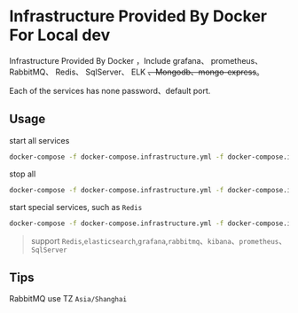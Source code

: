 # Infrastructure Provided By Docker For Local dev

Infrastructure Provided By Docker ，Include grafana、 prometheus、 RabbitMQ、 Redis、 SqlServer、 ELK ~~、Mongodb、mongo-express~~。

Each of the services has none password、default port.

## Usage

start all services

``` sh
docker-compose -f docker-compose.infrastructure.yml -f docker-compose.infrastructure.override.yml up -d
```

stop all

```sh
docker-compose -f docker-compose.infrastructure.yml -f docker-compose.infrastructure.override.yml down
```

start special services, such as `Redis`

``` sh
docker-compose -f docker-compose.infrastructure.yml -f docker-compose.infrastructure.override.yml up -d redis rabbitmq
```

> support `Redis`,`elasticsearch`,`grafana`,`rabbitmq`、`kibana`、`prometheus`、`SqlServer`

## Tips

RabbitMQ use TZ  `Asia/Shanghai`
